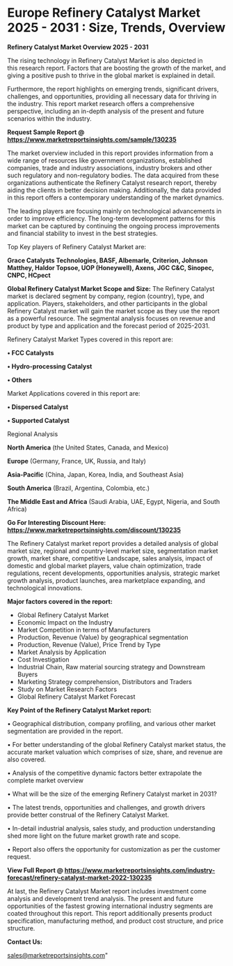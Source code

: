# Europe Refinery Catalyst Market 2025 - 2031 : Size, Trends, Overview

<Strong> Refinery Catalyst Market Overview 2025 - 2031</strong>

The rising technology in Refinery Catalyst Market is also depicted in this research report. Factors that are boosting the growth of the market, and giving a positive push to thrive in the global market is explained in detail.

Furthermore, the report highlights on emerging trends, significant drivers, challenges, and opportunities, providing all necessary data for thriving in the industry. This report market research offers a comprehensive perspective, including an in-depth analysis of the present and future scenarios within the industry.

<strong>Request Sample Report @ <a href=https://www.marketreportsinsights.com/sample/130235>https://www.marketreportsinsights.com/sample/130235</a></strong>

The market overview included in this report provides information from a wide range of resources like government organizations, established companies, trade and industry associations, industry brokers and other such regulatory and non-regulatory bodies. The data acquired from these organizations authenticate the Refinery Catalyst research report, thereby aiding the clients in better decision making. Additionally, the data provided in this report offers a contemporary understanding of the market dynamics.

The leading players are focusing mainly on technological advancements in order to improve efficiency. The long-term development patterns for this market can be captured by continuing the ongoing process improvements and financial stability to invest in the best strategies.

Top Key players of Refinery Catalyst Market are:

<strong>Grace Catalysts Technologies, BASF, Albemarle, Criterion, Johnson Matthey, Haldor Topsoe, UOP (Honeywell), Axens, JGC C&C, Sinopec, CNPC, HCpect</strong>

<strong><b>Global Refinery Catalyst Market Scope and Size:</b></strong>
The Refinery Catalyst market is declared segment by company, region (country), type, and application. Players, stakeholders, and other participants in the global Refinery Catalyst market will gain the market scope as they use the report as a powerful resource. The segmental analysis focuses on revenue and product by type and application and the forecast period of 2025-2031.

Refinery Catalyst Market Types covered in this report are:

<strong>• FCC Catalysts

• Hydro-processing Catalyst

• Others</strong>

Market Applications covered in this report are:

<strong>• Dispersed Catalyst

• Supported Catalyst</strong> 

Regional Analysis

<strong>North America</strong> (the United States, Canada, and Mexico)

<strong>Europe</strong> (Germany, France, UK, Russia, and Italy)

<strong>Asia-Pacific</strong> (China, Japan, Korea, India, and Southeast Asia)

<strong>South America</strong> (Brazil, Argentina, Colombia, etc.)

<strong>The Middle East and Africa</strong> (Saudi Arabia, UAE, Egypt, Nigeria, and South Africa)

<strong>Go For Interesting Discount Here: <a href=https://www.marketreportsinsights.com/discount/130235>https://www.marketreportsinsights.com/discount/130235</a></strong>

The Refinery Catalyst market report provides a detailed analysis of global market size, regional and country-level market size, segmentation market growth, market share, competitive Landscape, sales analysis, impact of domestic and global market players, value chain optimization, trade regulations, recent developments, opportunities analysis, strategic market growth analysis, product launches, area marketplace expanding, and technological innovations.

<strong><b>Major factors covered in the report:</b></strong>
<ul>
  <li>Global Refinery Catalyst Market </li>
  <li>Economic Impact on the Industry</li>
  <li>Market Competition in terms of Manufacturers</li>
  <li>Production, Revenue (Value) by geographical segmentation</li>
  <li>Production, Revenue (Value), Price Trend by Type</li>
  <li>Market Analysis by Application</li>
  <li>Cost Investigation</li>
  <li>Industrial Chain, Raw material sourcing strategy and Downstream Buyers</li>
  <li>Marketing Strategy comprehension, Distributors and Traders</li>
  <li>Study on Market Research Factors</li>
  <li>Global Refinery Catalyst Market Forecast</li>
</ul>

<strong><b>Key Point of the Refinery Catalyst Market report:</b></strong>

• Geographical distribution, company profiling, and various other market segmentation are provided in the report.

• For better understanding of the global Refinery Catalyst market status, the accurate market valuation which comprises of size, share, and revenue are also covered.

• Analysis of the competitive dynamic factors better extrapolate the complete market overview

• What will be the size of the emerging Refinery Catalyst market in 2031?

• The latest trends, opportunities and challenges, and growth drivers provide better construal of the Refinery Catalyst Market.

• In-detail industrial analysis, sales study, and production understanding shed more light on the future market growth rate and scope.

• Report also offers the opportunity for customization as per the customer request.

<strong><b>View Full Report @ <a href=https://www.marketreportsinsights.com/industry-forecast/refinery-catalyst-market-2022-130235>https://www.marketreportsinsights.com/industry-forecast/refinery-catalyst-market-2022-130235</a></b></strong>


At last, the Refinery Catalyst Market report includes investment come analysis and development trend analysis. The present and future opportunities of the fastest growing international industry segments are coated throughout this report. This report additionally presents product specification, manufacturing method, and product cost structure, and price structure.

<strong>Contact Us:</strong>

sales@marketreportsinsights.com"
